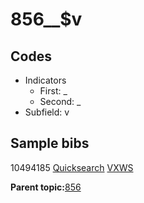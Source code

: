 # 856\_\_$v

## Codes

-   Indicators
    -   First: \_
    -   Second: \_
-   Subfield: v

## Sample bibs

10494185 [Quicksearch](https://search.library.yale.edu/catalog/10494185) [VXWS](http://prodorbis.library.yale.edu:7014/vxws/GetHoldingsService?bibId=10494185)

**Parent topic:**[856](../../tags/856/856.md)

